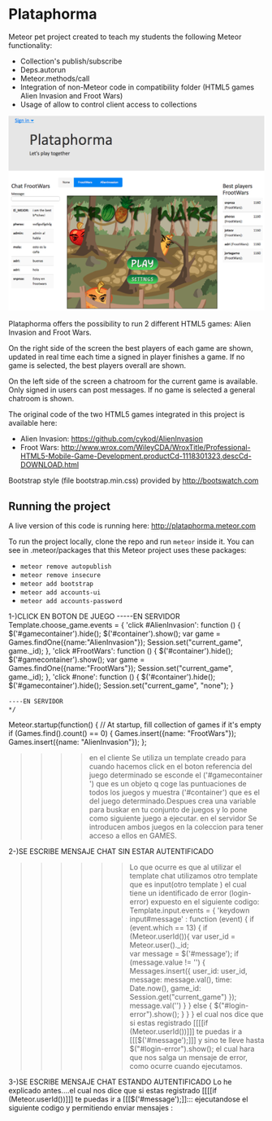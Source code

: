 Plataphorma
===========

Meteor pet project created to teach my students the following Meteor functionality: 

* Collection's publish/subscribe 
* Deps.autorun 
* Meteor.methods/call 
* Integration of non-Meteor code in compatibility folder (HTML5 games Alien Invasion and Froot Wars)
* Usage of allow to control client access to collections

![ScreenShot](/screenshot.png)


Plataphorma offers the possibility to run 2 different HTML5 games: Alien Invasion and Froot Wars. 

On the right side of the screen the best players of each game are shown, updated in real time each time a signed in player finishes a game. If no game is selected, the best players overall are shown.

On the left side of the screen a chatroom for the current game is available. Only signed in users can post messages. If no game is selected a general chatroom is shown.

The original code of the two HTML5 games integrated in this project is available here:
* Alien Invasion: https://github.com/cykod/AlienInvasion
* Froot Wars: http://www.wrox.com/WileyCDA/WroxTitle/Professional-HTML5-Mobile-Game-Development.productCd-1118301323,descCd-DOWNLOAD.html

Bootstrap style (file bootstrap.min.css) provided by http://bootswatch.com


Running the project
-------------------

A live version of this code is running here: http://plataphorma.meteor.com

To run the project locally, clone the repo and run ```meteor``` inside it. You can see in .meteor/packages that this Meteor project uses these packages:
* ```meteor remove autopublish```
* ```meteor remove insecure```
* ```meteor add bootstrap```
* ```meteor add accounts-ui```
* ```meteor add accounts-password```

1-)CLICK EN BOTON DE JUEGO
-----EN SERVIDOR
Template.choose_game.events = {
    'click #AlienInvasion': function () {
	$('#gamecontainer').hide();
	$('#container').show();
	var game = Games.findOne({name:"AlienInvasion"});
	Session.set("current_game", game._id);
    },
    'click #FrootWars': function () {
	$('#container').hide();
	$('#gamecontainer').show();
	var game = Games.findOne({name:"FrootWars"});
	Session.set("current_game", game._id);
    },
    'click #none': function () {
	$('#container').hide();
	$('#gamecontainer').hide();
	Session.set("current_game", "none");
    }

    ----EN SERVIDOR
    */
Meteor.startup(function() {
    // At startup, fill collection of games if it's empty
    if (Games.find().count() == 0) {
	Games.insert({name: "FrootWars"});
	Games.insert({name: "AlienInvasion"});
    };

>>>>en el cliente
Se utiliza un template creado para cuando hacemos click en el boton referencia del juego determinado se esconde el ('#gamecontainer ') que es un objeto q coge las puntuaciones de todos los juegos y muestra ('#container') que es el del juego determinado.Despues crea una variable para buskar en tu conjunto de juegos y lo pone como siguiente juego a ejecutar.
>>>>en el servidor 
Se introducen ambos juegos en la coleccion para tener acceso a ellos en GAMES.


2-)SE ESCRIBE MENSAJE CHAT SIN ESTAR AUTENTIFICADO
<template name="chat">
  {{#if none }}
  <h3> Chat Plataphorma </h3>
  {{else}}
  <h3> Chat {{gameName}} </h3>
  {{/if}}
  
  {{> input    }}
  {{> messages }}
</template>


<template name="welcome">
  <h1>Plataphorma</h1>
  <p>  Let's play together </p>
</template>


<template name="input">
  <p>Message: <input type="text" id="message"></p>

  
  <div> class="alert fade in" id="login-error" style="display:none;">
    <button type="button" class="close">x</button>
    You must be signed in to post messages.
  </div>

</template>


>>>>>>Lo que ocurre es que al utilizar el template chat utilizamos otro template que es input(otro template ) el cual tiene un identificado de error (login-error) expuesto en el siguiente codigo:
Template.input.events = {
    'keydown input#message' : function (event) {
	if (event.which == 13) { 
	    if (Meteor.userId()){
		var user_id = Meteor.user()._id;	    
		var message = $('#message');
		if (message.value != '') {
		    Messages.insert({
			user_id: user_id,
			message: message.val(),
			time: Date.now(),
			game_id: Session.get("current_game")
		    });
		    message.val('')
		}
	    }
	    else {
		$("#login-error").show();
	    }
	}
    } el cual nos dice que si estas registrado [[[[if (Meteor.userId())]]] te puedas ir a [[[$('#message');]]] y sino te lleve hasta 
    $("#login-error").show(); el cual hara que nos salga un mensaje de error, como ocurre cuando ejecutamos.


3-)SE ESCRIBE MENSAJE CHAT  ESTANDO AUTENTIFICADO
Lo he explicado antes....el cual nos dice que si estas registrado [[[[if (Meteor.userId())]]] te puedas ir a [[[$('#message');]]:::
ejecutandose el siguiente codigo y permitiendo enviar mensajes :

<template name="input">
  <p>Message: <input type="text" id="message"></p>


4-)SE TERMINA LA PARTIDA CON PUNTUACION ALTA SIN ESTAR AUTENTIFICADO

Meteor.methods({
    matchFinish: function (game, points) {
	// Don't insert in the Matches collection a match if the user
	// has not signed in
	if (this.userId)
	    Matches.insert ({user_id: this.userId, 
			     time_end: Date.now(),
			     points: points,
			     game_id: game
			    });
    }
});
Si el usuario esta identificado inserta el id de user , la fecha , los puntos y el juego en coleccion MATCHES , sino, no lo incluye en esta colección:

5-)SE TERMINA LA PARTIDA CON PUNTUACION ALTA ESTANDO AUTENTIFICADO
Meteor.methods({
    matchFinish: function (game, points) {
	// Don't insert in the Matches collection a match if the user
	// has not signed in
	if (this.userId)
	    Matches.insert ({user_id: this.userId, 
			     time_end: Date.now(),
			     points: points,
			     game_id: game
			    });
    }
});
Si el usuario esta identificado inserta el id de user , la fecha , los puntos y el juego en coleccion MATCHES , sino, no lo incluye en esta colección.
Meteor.publish("matches_current_game", function(current_game){
    var game_criteria;

    if (current_game == "none")
	game_criteria = {};
    else 
	game_criteria = {game_id: current_game};

    // publish every field of the latest 5 matches sorted by points in
    // descending order
    return Matches.find(game_criteria, 
			{limit:5, sort: {points:-1}});
    
}); Despues, utilizando publish devolverá, en función del criterio (las 5 mejores puntuaciones), el id del usuario en funcion del juego o si estamos en NONE el criterio no estará referenciado en función del juego sino solo en funcion del valor de la puntualcion

6-)QUE SALE EN CONSOLA CUANDO TE AUTENTIFICAS (SIGN IN)?
--
[12:25:11.731] "current user: RTvs7XwLBdWh4mowe"

// Aux function used in Messages.allow
function adminUser(userId) {
    var adminUser = Meteor.users.findOne({username: "admin"});
    return (userId && adminUser && userId === adminUser._id);
}

// Permissions for client trying to access Messages collection
Messages.allow({
    insert: function(userId, doc){
	// Only authenticated users can insert messages
	return Meteor.userId();
    },
   Lo insertamos en nuestra base de datos de Usuarios y nos devuelve Meteor.userId();

7-)QUE SALE EN CONSOLA CUANDO TE SALES (SIGN OUT)?
null

 remove: function (userId, docs){
        // Only admin user can remove chat messages.
        // No UI for this, you can test from console
	return adminUser(userId);
    }
});
lo eliminamos de nuestra base de datos y nos va a devolver null.
